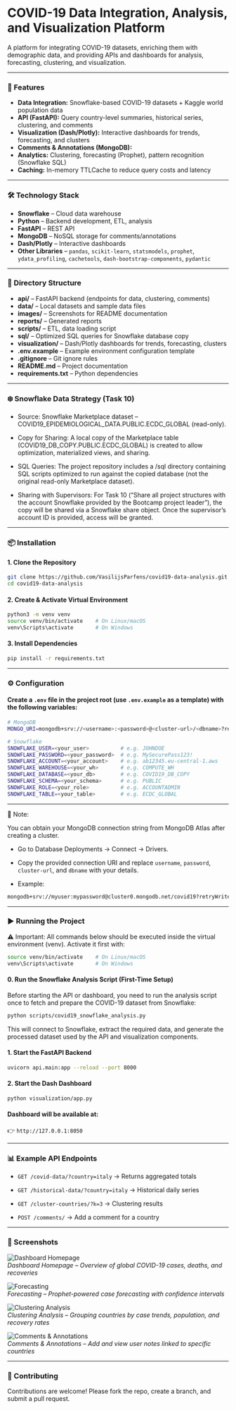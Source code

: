 # COVID-19 Data Integration, Analysis, and Visualization Platform

A platform for integrating COVID-19 datasets, enriching them with demographic data, and providing APIs and dashboards for analysis, forecasting, clustering, and visualization.

---

### 🚀 Features

* **Data Integration:** Snowflake-based COVID-19 datasets + Kaggle world population data
* **API (FastAPI):** Query country-level summaries, historical series, clustering, and comments
* **Visualization (Dash/Plotly):** Interactive dashboards for trends, forecasting, and clusters
* **Comments & Annotations (MongoDB):**
* **Analytics:** Clustering, forecasting (Prophet), pattern recognition (Snowflake SQL)
* **Caching:** In-memory TTLCache to reduce query costs and latency

---

### 🛠️ Technology Stack

* **Snowflake** – Cloud data warehouse
* **Python** – Backend development, ETL, analysis
* **FastAPI** – REST API
* **MongoDB** – NoSQL storage for comments/annotations
* **Dash/Plotly** – Interactive dashboards
* **Other Libraries** – `pandas`, `scikit-learn`, `statsmodels`, `prophet`, `ydata_profiling`, `cachetools`, `dash-bootstrap-components`, `pydantic`

---
### 📂 Directory Structure

- **api/** – FastAPI backend (endpoints for data, clustering, comments)  
- **data/** – Local datasets and sample data files  
- **images/** – Screenshots for README documentation  
- **reports/** – Generated reports
- **scripts/** – ETL, data loading script
- **sql/** – Optimized SQL queries for Snowflake database copy    
- **visualization/** – Dash/Plotly dashboards for trends, forecasting, clusters  
- **.env.example** – Example environment configuration template  
- **.gitignore** – Git ignore rules  
- **README.md** – Project documentation  
- **requirements.txt** – Python dependencies  

---
### ❄️ Snowflake Data Strategy (Task 10)

* Source: Snowflake Marketplace dataset – COVID19_EPIDEMIOLOGICAL_DATA.PUBLIC.ECDC_GLOBAL (read-only).

* Copy for Sharing: A local copy of the Marketplace table (COVID19_DB_COPY.PUBLIC.ECDC_GLOBAL) is created to allow optimization, materialized views, and sharing.

* SQL Queries: The project repository includes a /sql directory containing SQL scripts optimized to run against the copied database (not the original read-only Marketplace dataset).

* Sharing with Supervisors: For Task 10 (“Share all project structures with the account Snowflake provided by the Bootcamp project leader”), the copy will be shared via a Snowflake share object. Once the supervisor’s account ID is provided, access will be granted.

---

### 📦 Installation

#### 1. Clone the Repository

```bash
git clone https://github.com/VasilijsParfens/covid19-data-analysis.git
cd covid19-data-analysis
```

#### 2. Create & Activate Virtual Environment

```bash
python3 -m venv venv
source venv/bin/activate    # On Linux/macOS
venv\Scripts\activate       # On Windows
```
#### 3. Install Dependencies

```bash
pip install -r requirements.txt
```

---

### ⚙️ Configuration

#### Create a `.env` file in the project root (use `.env.example` as a template) with the following variables:

```bash
# MongoDB
MONGO_URI=mongodb+srv://<username>:<password>@<cluster-url>/<dbname>?retryWrites=true&w=majority&appName=<appName>

# Snowflake
SNOWFLAKE_USER=<your_user>          # e.g. JOHNDOE  
SNOWFLAKE_PASSWORD=<your_password>  # e.g. MySecurePass123!  
SNOWFLAKE_ACCOUNT=<your_account>    # e.g. ab12345.eu-central-1.aws  
SNOWFLAKE_WAREHOUSE=<your_wh>       # e.g. COMPUTE_WH  
SNOWFLAKE_DATABASE=<your_db>        # e.g. COVID19_DB_COPY  
SNOWFLAKE_SCHEMA=<your_schema>      # e.g. PUBLIC  
SNOWFLAKE_ROLE=<your_role>          # e.g. ACCOUNTADMIN  
SNOWFLAKE_TABLE=<your_table>        # e.g. ECDC_GLOBAL  
```

---

📌 Note:

You can obtain your MongoDB connection string from MongoDB Atlas after creating a cluster.

* Go to Database Deployments → Connect → Drivers.

* Copy the provided connection URI and replace `username`, `password`, `cluster-url`, and `dbname` with your details.

* Example:

```bash
mongodb+srv://myuser:mypassword@cluster0.mongodb.net/covid19?retryWrites=true&w=majority
```

---

### ▶️ Running the Project
⚠️ Important: All commands below should be executed inside the virtual environment (venv).
Activate it first with:
```bash
source venv/bin/activate    # On Linux/macOS
venv\Scripts\activate       # On Windows
```

#### 0. Run the Snowflake Analysis Script (First-Time Setup)

Before starting the API or dashboard, you need to run the analysis script once to fetch and prepare the COVID-19 dataset from Snowflake:

```bash
python scripts/covid19_snowflake_analysis.py
```

This will connect to Snowflake, extract the required data, and generate the processed dataset used by the API and visualization components.

#### 1. Start the FastAPI Backend

```bash
uvicorn api.main:app --reload --port 8000
```

#### 2. Start the Dash Dashboard

```bash
python visualization/app.py
```

#### Dashboard will be available at:

👉 ```http://127.0.0.1:8050```

---

### 📊 Example API Endpoints      

* ```GET /covid-data/?country=italy``` → Returns aggregated totals      

* ```GET /historical-data/?country=italy``` → Historical daily series      

* ```GET /cluster-countries/?k=3``` → Clustering results      

* ```POST /comments/``` → Add a comment for a country

---

### 📸 Screenshots

![Dashboard Homepage](images/dashboard_home.png)  
*Dashboard Homepage – Overview of global COVID-19 cases, deaths, and recoveries*  

![Forecasting](/images/forecasting.png)  
*Forecasting – Prophet-powered case forecasting with confidence intervals*  

![Clustering Analysis](/images/clustering.png)  
*Clustering Analysis – Grouping countries by case trends, population, and recovery rates*  

![Comments & Annotations](/images/comments.png)  
*Comments & Annotations – Add and view user notes linked to specific countries*  

---

### 🤝 Contributing

Contributions are welcome! Please fork the repo, create a branch, and submit a pull request.
